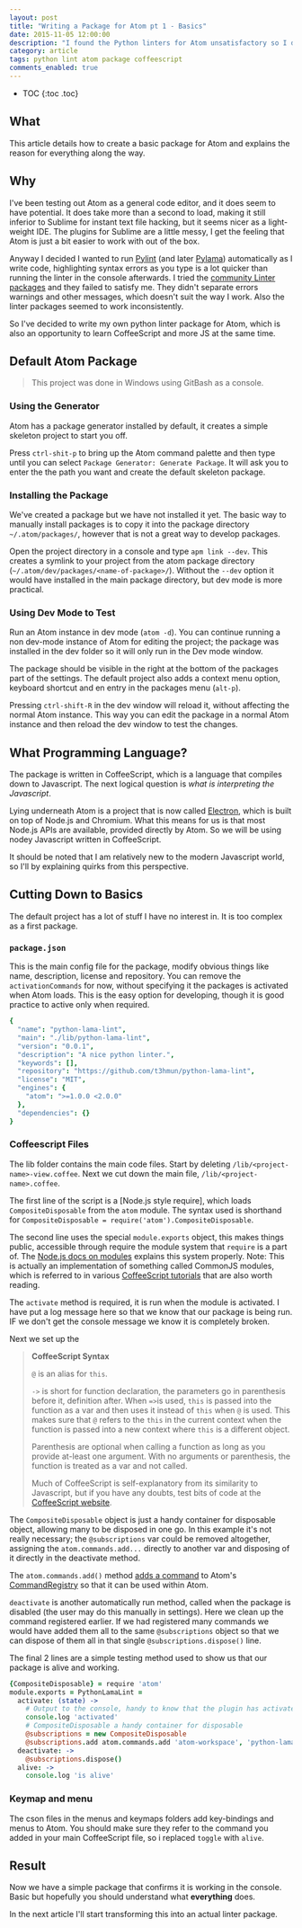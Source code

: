 ```yaml
---
layout: post
title: "Writing a Package for Atom pt 1 - Basics"
date: 2015-11-05 12:00:00
description: "I found the Python linters for Atom unsatisfactory so I decided to create my own. This involved learning to write Atom packages and CoffeeScript. This article starts by creating the most basic Atom package and explaining it."
category: article
tags: python lint atom package coffeescript
comments_enabled: true
---
```


* TOC
{:toc .toc}


## What

This article details how to create a basic package for Atom and explains the reason for everything along the way.

## Why

I've been testing out Atom as a general code editor, and it does seem to have potential.
It does take more than a second to load, making it still inferior to Sublime for instant text file hacking, but it seems nicer as a light-weight IDE.
The plugins for Sublime are a little messy, I get the feeling that Atom is just a bit easier to work with out of the box.

Anyway I decided I wanted to run [Pylint](http://www.pylint.org/) (and later [Pylama](https://github.com/klen/pylama)) automatically as I write code, highlighting syntax errors as you type is a lot quicker than running the linter in the console afterwards.
I tried the [community Linter packages](https://github.com/AtomLinter) and they failed to satisfy me.
They didn't separate errors warnings and other messages, which doesn't suit the way I work. Also the linter packages seemed to work inconsistently.

So I've decided to write my own python linter package for Atom, which is also an opportunity to learn CoffeeScript and more JS at the same time.


## Default Atom Package

> This project was done in Windows using GitBash as a console.


### Using the Generator

Atom has a package generator installed by default, it creates a simple skeleton project to start you off.

Press `ctrl-shit-p` to bring up the Atom command palette and then type until you can select `Package Generator: Generate Package`. It will ask you to enter the the path you want and create the default skeleton package.


### Installing the Package

We've created a package but we have not installed it yet.
The basic way to manually install packages is to copy it into the package directory `~/.atom/packages/`, however that is not a great way to develop packages.

Open the project directory in a console and type `apm link --dev`. This creates a symlink to your project from the atom package directory (`~/.atom/dev/packages/<name-of-package>/`). Without the `--dev` option it would have installed in the main package directory, but dev mode is more practical.


### Using Dev Mode to Test

Run an Atom instance in dev mode (`atom -d`). You can continue running a non dev-mode instance of Atom for editing the project; the package was installed in the dev folder so it will only run in the Dev mode window.

The package should be visible in the right at the bottom of the packages part of the settings. The default project also adds a context menu option, keyboard shortcut and en entry in the packages menu (`alt-p`).

Pressing `ctrl-shift-R` in the dev window will reload it, without affecting the normal Atom instance. This way you can edit the package in a normal Atom instance and then reload the dev window to test the changes.


## What Programming Language?

The package is written in CoffeeScript, which is a language that compiles down to Javascript.
The next logical question is *what is interpreting the Javascript*.

Lying underneath Atom is a project that is now called [Electron](http://blog.atom.io/2015/04/23/electron.html), which is built on top of Node.js and Chromium. What this means for us is that most Node.js APIs are available, provided directly by Atom. So we will be using nodey Javascript written in CoffeeScript.

 It should be noted that I am relatively new to the modern Javascript world, so I'll by explaining quirks from this perspective.


## Cutting Down to Basics

The default project has a lot of stuff I have no interest in. It is too complex as a first package.


### `package.json`

This is the main config file for the package, modify obvious things like name, description, license and repository. You can remove the `activationCommands` for now, without specifying it the packages is activated when Atom loads. This is the easy option for developing, though it is good practice to active only when required.

```coffeescript
{
  "name": "python-lama-lint",
  "main": "./lib/python-lama-lint",
  "version": "0.0.1",
  "description": "A nice python linter.",
  "keywords": [],
  "repository": "https://github.com/t3hmun/python-lama-lint",
  "license": "MIT",
  "engines": {
    "atom": ">=1.0.0 <2.0.0"
  },
  "dependencies": {}
}
```

### Coffeescript Files

The lib folder contains the main code files. Start by deleting `/lib/<project-name>-view.coffee`.  Next we cut down the main file, `/lib/<project-name>.coffee`.

The first line of the script is a [Node.js style require], which loads `CompositeDisposable` from the `atom` module. The syntax used is shorthand for `CompositeDisposable = require('atom').CompositeDisposable`.

The second line uses the special `module.exports` object, this makes things public, accessible through require the module system that `require` is a part of. The [Node.js docs on modules](https://nodejs.org/api/modules.html) explains this system properly. Note: This is actually an implementation of something called CommonJS modules, which is referred to in various [CoffeeScript tutorials](https://arcturo.github.io/library/coffeescript/06_applications.html) that are also worth reading.

The `activate` method is required, it is run when the module is activated. I have put a log message here so that we know that our package is being run. IF we don't get the console message we know it is completely broken.

Next we set up the

> __CoffeeScript Syntax__
>
> `@` is an alias for `this`.
>
> `->` is short for function declaration, the parameters go in parenthesis before it, definition after. When `=>`is used, `this` is passed into the function as a var and then uses it instead of `this` when `@` is used. This makes sure that `@` refers to the `this` in the current context when the function is passed into a new context where `this` is a different object.
>
> Parenthesis are optional when calling a function as long as you provide at-least one argument. With no arguments or parenthesis, the function is treated as a var and not called.
>
> Much of CoffeeScript is self-explanatory from its similarity to Javascript, but if you have any doubts, test bits of code at the [CoffeeScript website](http://coffeescript.org/#try:potato).

The `CompositeDisposable` object is just a handy container for disposable object, allowing many to be disposed in one go. In this example it's not really necessary; the `@subscriptions` var could be removed altogether, assigning the `atom.commands.add...` directly to another var and disposing of it directly in the deactivate method.

The `atom.commands.add()` method [adds a command](https://atom.io/docs/api/v1.1.0/CommandRegistry#instance-add) to Atom's [CommandRegistry](https://atom.io/docs/api/v1.1.0/CommandRegistry) so that it can be used within Atom.

`deactivate` is another automatically run method, called when the package is disabled (the user may do this manually in settings). Here we clean up the command registered earlier. If we had registered many commands we would have added them all to the same `@subscriptions` object so that we can dispose of them all in that single `@subscriptions.dispose()` line.

The final 2 lines are a simple testing method used to show us that our package is alive and working.

```coffeescript
{CompositeDisposable} = require 'atom'
module.exports = PythonLamaLint =
  activate: (state) ->
    # Output to the console, handy to know that the plugin has activated.
    console.log 'activated'
    # CompositeDisposable a handy container for disposable
    @subscriptions = new CompositeDisposable
    @subscriptions.add atom.commands.add 'atom-workspace', 'python-lama-lint:alive': => @alive()
  deactivate: ->
    @subscriptions.dispose()
  alive: ->
    console.log 'is alive'
```


### Keymap and menu

The cson files in the menus and keymaps folders add key-bindings and menus to Atom. You should make sure they refer to the command you added in your main CoffeeScript file, so i replaced `toggle` with `alive`.


## Result

Now we have a simple package that confirms it is working in the console. Basic but hopefully you should understand what __everything__ does.

In the next article I'll start transforming this into an actual linter package.
